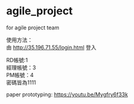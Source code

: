 # agile_project
for agile project team

使用方法： </br>
由 http://35.196.71.55/login.html 登入


RD帳號:1 </br>
經理帳號：3 </br>
PM帳號：4 </br>
密碼皆為1111

paper prototyping: https://youtu.be/Mygfry6f33k
